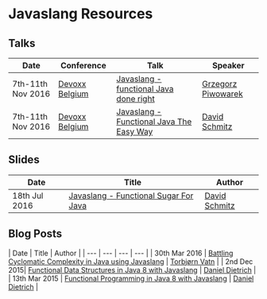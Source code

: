 [//]: # (Note: Resources are sorted starting from newest in descending order)

# Javaslang Resources

## Talks

| Date | Conference | Talk | Speaker |
| --- | --- | --- | --- |
| 7th-11th Nov 2016 | [Devoxx Belgium][devoxx-belgium] | [Javaslang - functional Java done right](http://cfp.devoxx.be/2016/talk/MSD-7684/Javaslang_-_functional_Java_done_right) | [Grzegorz Piwowarek][pivovarit] |
| 7th-11th Nov 2016 | [Devoxx Belgium][devoxx-belgium] | [Javaslang - Functional Java The Easy Way](http://cfp.devoxx.be/2016/talk/JWK-6289/Javaslang%20-%20Functional%20Java%20The%20Easy%20Way) | [David Schmitz][koenighotze] |

## Slides

| Date | Title | Author |
| --- | --- | --- |
| 18th Jul 2016 | [Javaslang - Functional Sugar For Java](http://www.slideshare.net/koenighotze/javaslang-functional-sugar-for-java) | [David Schmitz][koenighotze] |

## Blog Posts

| Date | Title | Author |
| --- | --- | --- | --- |
| 30th Mar 2016 | [Battling Cyclomatic Complexity in Java using Javaslang](http://labs.unacast.com/2016/03/30/battling-cyclomatic-complexity-in-java-using-javaslang/) | [Torbjørn Vatn][torbjornvatn] |
| 2nd Dec 2015| [Functional Data Structures in Java 8 with Javaslang](http://www.javaadvent.com/2015/12/functional-data-structures-in-java-8-with-javaslang.html) | [Daniel Dietrich][danieldietrich] |
| 13th Mar 2015 | [Functional Programming in Java 8 with Javaslang](https://blog.jooq.org/2015/05/13/functional-programming-in-java-8-with-javaslang/) | [Daniel Dietrich][danieldietrich] |

[//]: # (Conferences)
[devoxx-belgium]: https://devoxx.be/ "Devoxx Belgium"

[//]: # (Users)
[danieldietrich]: https://twitter.com/danieldietrich "@danieldietrich"
[koenighotze]: https://twitter.com/koenighotze "@koenighotze"
[pivovarit]: https://twitter.com/pivovarit "@pivovarit"
[torbjornvatn]: https://twitter.com/torbjornvatn "@torbjornvatn"
